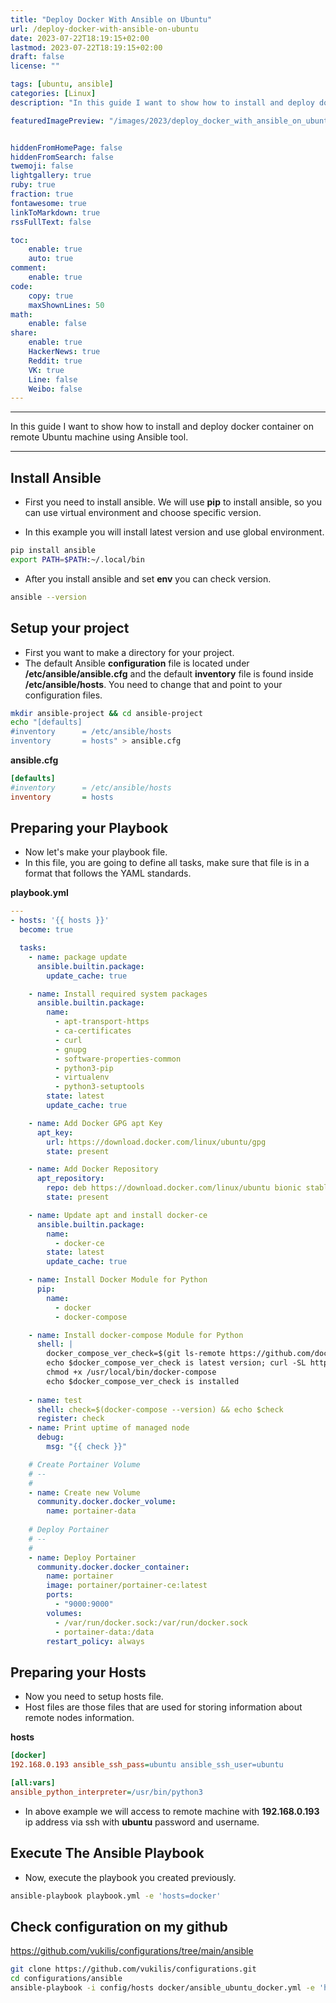 ```yaml
---
title: "Deploy Docker With Ansible on Ubuntu"
url: /deploy-docker-with-ansible-on-ubuntu
date: 2023-07-22T18:19:15+02:00
lastmod: 2023-07-22T18:19:15+02:00
draft: false
license: ""

tags: [ubuntu, ansible]
categories: [Linux]
description: "In this guide I want to show how to install and deploy docker container..."

featuredImagePreview: "/images/2023/deploy_docker_with_ansible_on_ubuntu/deploy_docker_with_ansible_on_ubuntu.png"


hiddenFromHomePage: false
hiddenFromSearch: false
twemoji: false
lightgallery: true
ruby: true
fraction: true
fontawesome: true
linkToMarkdown: true
rssFullText: false

toc:
    enable: true
    auto: true
comment:
    enable: true
code:
    copy: true
    maxShownLines: 50
math:
    enable: false
share:
    enable: true
    HackerNews: true
    Reddit: true
    VK: true
    Line: false
    Weibo: false
---
```

<!--more-->

---

In this guide I want to show how to install and deploy docker container on remote Ubuntu machine using Ansible tool. 

---

## Install Ansible

* First you need to install ansible. We will use **pip** to install ansible, so you can use virtual environment and choose specific version.

* In this example you will install latest version and use global environment.

```bash
pip install ansible
export PATH=$PATH:~/.local/bin
```

* After you install ansible and set **env** you can check version.

```bash
ansible --version
```

## Setup your project 

* First you want to make a directory for your project.
* The default Ansible **configuration** file is located under **/etc/ansible/ansible.cfg** and the default **inventory** file is found inside **/etc/ansible/hosts**. You need to change that and point to your configuration files.

```bash
mkdir ansible-project && cd ansible-project
echo "[defaults]
#inventory      = /etc/ansible/hosts
inventory       = hosts" > ansible.cfg
```

**ansible.cfg**

```ini
[defaults]
#inventory      = /etc/ansible/hosts
inventory       = hosts
```

## Preparing your Playbook

* Now let's make your playbook file.
* In this file, you are going to define all tasks, make sure that file is in a format that follows the YAML standards.

**playbook.yml**

```yaml
---
- hosts: '{{ hosts }}'
  become: true

  tasks:
    - name: package update
      ansible.builtin.package:
        update_cache: true

    - name: Install required system packages
      ansible.builtin.package:
        name:
          - apt-transport-https
          - ca-certificates
          - curl
          - gnupg
          - software-properties-common
          - python3-pip
          - virtualenv
          - python3-setuptools
        state: latest
        update_cache: true

    - name: Add Docker GPG apt Key
      apt_key:
        url: https://download.docker.com/linux/ubuntu/gpg
        state: present

    - name: Add Docker Repository
      apt_repository:
        repo: deb https://download.docker.com/linux/ubuntu bionic stable
        state: present

    - name: Update apt and install docker-ce
      ansible.builtin.package:
        name: 
          - docker-ce
        state: latest
        update_cache: true

    - name: Install Docker Module for Python
      pip:
        name: 
          - docker
          - docker-compose

    - name: Install docker-compose Module for Python
      shell: |
        docker_compose_ver_check=$(git ls-remote https://github.com/docker/compose | grep refs/tags | grep -oE "(v?)[0-9]+\.[0-9][0-9]+\.[0-9]+$" | sort --version-sort | tail -n 1) 
        echo $docker_compose_ver_check is latest version; curl -SL https://github.com/docker/compose/releases/download/$docker_compose_ver_check/docker-compose-linux-x86_64 -o /usr/local/bin/docker-compose 
        chmod +x /usr/local/bin/docker-compose 
        echo $docker_compose_ver_check is installed
      
    - name: test
      shell: check=$(docker-compose --version) && echo $check
      register: check
    - name: Print uptime of managed node
      debug:
        msg: "{{ check }}"

    # Create Portainer Volume
    # --
    # 
    - name: Create new Volume
      community.docker.docker_volume:
        name: portainer-data
    
    # Deploy Portainer
    # --
    #   
    - name: Deploy Portainer
      community.docker.docker_container:
        name: portainer
        image: portainer/portainer-ce:latest
        ports:
          - "9000:9000"
        volumes:
          - /var/run/docker.sock:/var/run/docker.sock
          - portainer-data:/data
        restart_policy: always
```

## Preparing your Hosts

* Now you need to setup hosts file.
* Host files are those files that are used for storing information about remote nodes information.

**hosts**

```ini
[docker]
192.168.0.193 ansible_ssh_pass=ubuntu ansible_ssh_user=ubuntu

[all:vars]
ansible_python_interpreter=/usr/bin/python3
```

* In above example we will access to remote machine with **192.168.0.193** ip address via ssh with **ubuntu** password and username.

## Execute The Ansible Playbook 

* Now, execute the playbook you created previously.

```bash
ansible-playbook playbook.yml -e 'hosts=docker'
```

## Check configuration on my github

https://github.com/vukilis/configurations/tree/main/ansible

```bash
git clone https://github.com/vukilis/configurations.git
cd configurations/ansible
ansible-playbook -i config/hosts docker/ansible_ubuntu_docker.yml -e 'hosts=docker'
```
